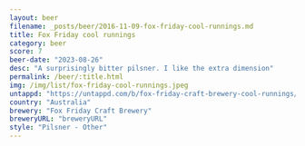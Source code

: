 ```yaml
---
layout: beer
filename: _posts/beer/2016-11-09-fox-friday-cool-runnings.md
title: Fox Friday cool runnings
category: beer
score: 7
beer-date: "2023-08-26"
desc: "A surprisingly bitter pilsner. I like the extra dimension"
permalink: /beer/:title.html
img: /img/list/fox-friday-cool-runnings.jpeg
untappd: "https://untappd.com/b/fox-friday-craft-brewery-cool-runnings/5123850"
country: "Australia"
brewery: "Fox Friday Craft Brewery"
breweryURL: "breweryURL"
style: "Pilsner - Other"
---
```

